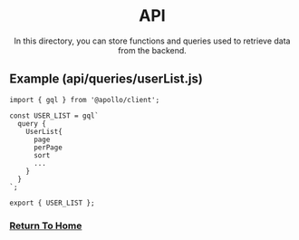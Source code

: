 <div align="center">
  <h1>API</h1>
  <p>In this directory, you can store functions and queries used to retrieve data from the backend.</p>
</div>

## Example (api/queries/userList.js)

    import { gql } from '@apollo/client';

    const USER_LIST = gql`
      query {
        UserList{
          page
          perPage
          sort
          ...
        }
      }
    `;

    export { USER_LIST };

### [Return To Home](../README.md)